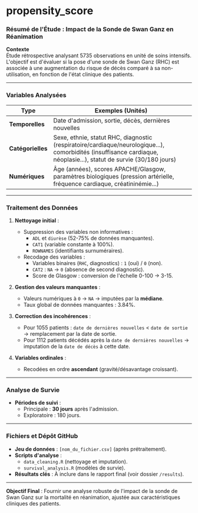 # propensity_score

### Résumé de l'Étude : Impact de la Sonde de Swan Ganz en Réanimation  

**Contexte**  
Étude rétrospective analysant 5735 observations en unité de soins intensifs. L'objectif est d'évaluer si la pose d'une sonde de Swan Ganz (RHC) est associée à une augmentation du risque de décès comparé à sa non-utilisation, en fonction de l'état clinique des patients.

---

### **Variables Analysées**  
| Type               | Exemples (Unités) |  
|--------------------|-------------------|  
| **Temporelles**    | Date d'admission, sortie, décès, dernières nouvelles |  
| **Catégorielles**  | Sexe, ethnie, statut RHC, diagnostic (respiratoire/cardiaque/neurologique...), comorbidités (insuffisance cardiaque, néoplasie...), statut de survie (30/180 jours) |  
| **Numériques**     | Âge (années), scores APACHE/Glasgow, paramètres biologiques (pression artérielle, fréquence cardiaque, créatininémie...) |  

---

### **Traitement des Données**  
1. **Nettoyage initial** :  
   - Suppression des variables non informatives :  
     - `ADL` et `diurèse` (52-75% de données manquantes).  
     - `CAT1` (variable constante à 100%).  
     - `ROWNAMES` (identifiants surnuméraires).  
   - Recodage des variables :  
     - Variables binaires (`RHC`, diagnostics) : `1` (oui) / `0` (non).  
     - `CAT2` : `NA` → `0` (absence de second diagnostic).  
     - Score de Glasgow : conversion de l'échelle 0-100 → 3-15.  

2. **Gestion des valeurs manquantes** :  
   - Valeurs numériques à `0` → `NA` → imputées par la **médiane**.  
   - Taux global de données manquantes : 3.84%.  

3. **Correction des incohérences** :  
   - Pour 1055 patients : `date de dernières nouvelles` < `date de sortie` → remplacement par la date de sortie.  
   - Pour 1112 patients décédés après la `date de dernières nouvelles` → imputation de la `date de décès` à cette date.  

4. **Variables ordinales** :  
   - Recodées en ordre **ascendant** (gravité/désavantage croissant).  

---

### **Analyse de Survie**  
- **Périodes de suivi** :  
  - Principale : **30 jours** après l'admission.  
  - Exploratoire : 180 jours.  

---

### **Fichiers et Dépôt GitHub**  
- **Jeu de données** : `[nom_du_fichier.csv]` (après prétraitement).  
- **Scripts d'analyse** :  
  - `data_cleaning.R` (nettoyage et imputation).  
  - `survival_analysis.R` (modèles de survie).  
- **Résultats clés** : À inclure dans le rapport final (voir dossier `/results`).  

---  
**Objectif Final** : Fournir une analyse robuste de l'impact de la sonde de Swan Ganz sur la mortalité en réanimation, ajustée aux caractéristiques cliniques des patients.
